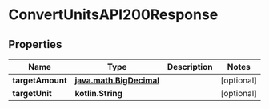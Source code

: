 
# ConvertUnitsAPI200Response

## Properties
| Name | Type | Description | Notes |
| ------------ | ------------- | ------------- | ------------- |
| **targetAmount** | [**java.math.BigDecimal**](java.math.BigDecimal.md) |  |  [optional] |
| **targetUnit** | **kotlin.String** |  |  [optional] |




